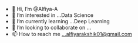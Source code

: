 - 👋 Hi, I’m @Alfiya-A
- 👀 I’m interested in ...Data Science
- 🌱 I’m currently learning ...Deep Learning
- 💞️ I’m looking to collaborate on ...
- 📫 How to reach me ...alfiyarakshik01@gmail.com

<!---
Alfiya-A/Alfiya-A is a ✨ special ✨ repository because its `README.md` (this file) appears on your GitHub profile.
You can click the Preview link to take a look at your changes.
--->
